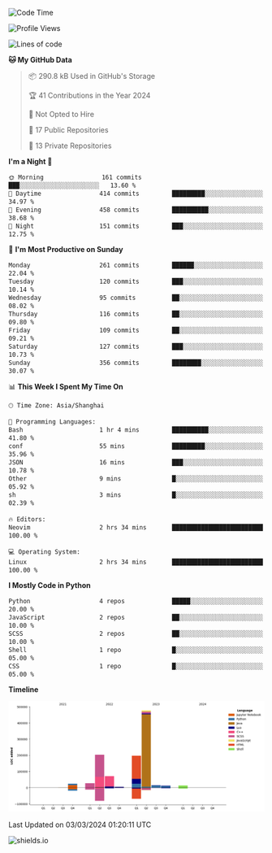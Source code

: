 <!--START_SECTION:waka-->
![Code Time](http://img.shields.io/badge/Code%20Time-377%20hrs%2033%20mins-blue)

![Profile Views](http://img.shields.io/badge/Profile%20Views-0-blue)

![Lines of code](https://img.shields.io/badge/From%20Hello%20World%20I%27ve%20Written-1.1%20million%20lines%20of%20code-blue)

**🐱 My GitHub Data** 

> 📦 290.8 kB Used in GitHub's Storage 
 > 
> 🏆 41 Contributions in the Year 2024
 > 
> 🚫 Not Opted to Hire
 > 
> 📜 17 Public Repositories 
 > 
> 🔑 13 Private Repositories 
 > 
**I'm a Night 🦉** 

```text
🌞 Morning                161 commits         ███░░░░░░░░░░░░░░░░░░░░░░   13.60 % 
🌆 Daytime                414 commits         █████████░░░░░░░░░░░░░░░░   34.97 % 
🌃 Evening                458 commits         ██████████░░░░░░░░░░░░░░░   38.68 % 
🌙 Night                  151 commits         ███░░░░░░░░░░░░░░░░░░░░░░   12.75 % 
```
📅 **I'm Most Productive on Sunday** 

```text
Monday                   261 commits         ██████░░░░░░░░░░░░░░░░░░░   22.04 % 
Tuesday                  120 commits         ███░░░░░░░░░░░░░░░░░░░░░░   10.14 % 
Wednesday                95 commits          ██░░░░░░░░░░░░░░░░░░░░░░░   08.02 % 
Thursday                 116 commits         ██░░░░░░░░░░░░░░░░░░░░░░░   09.80 % 
Friday                   109 commits         ██░░░░░░░░░░░░░░░░░░░░░░░   09.21 % 
Saturday                 127 commits         ███░░░░░░░░░░░░░░░░░░░░░░   10.73 % 
Sunday                   356 commits         ████████░░░░░░░░░░░░░░░░░   30.07 % 
```


📊 **This Week I Spent My Time On** 

```text
🕑︎ Time Zone: Asia/Shanghai

💬 Programming Languages: 
Bash                     1 hr 4 mins         ██████████░░░░░░░░░░░░░░░   41.80 % 
conf                     55 mins             █████████░░░░░░░░░░░░░░░░   35.96 % 
JSON                     16 mins             ███░░░░░░░░░░░░░░░░░░░░░░   10.78 % 
Other                    9 mins              █░░░░░░░░░░░░░░░░░░░░░░░░   05.92 % 
sh                       3 mins              █░░░░░░░░░░░░░░░░░░░░░░░░   02.39 % 

🔥 Editors: 
Neovim                   2 hrs 34 mins       █████████████████████████   100.00 % 

💻 Operating System: 
Linux                    2 hrs 34 mins       █████████████████████████   100.00 % 
```

**I Mostly Code in Python** 

```text
Python                   4 repos             █████░░░░░░░░░░░░░░░░░░░░   20.00 % 
JavaScript               2 repos             ██░░░░░░░░░░░░░░░░░░░░░░░   10.00 % 
SCSS                     2 repos             ██░░░░░░░░░░░░░░░░░░░░░░░   10.00 % 
Shell                    1 repo              █░░░░░░░░░░░░░░░░░░░░░░░░   05.00 % 
CSS                      1 repo              █░░░░░░░░░░░░░░░░░░░░░░░░   05.00 % 
```



**Timeline**

![Lines of Code chart](https://raw.githubusercontent.com/kopp4/kopp4/main/assets/bar_graph.png)


 Last Updated on 03/03/2024 01:20:11 UTC
<!--END_SECTION:waka-->
![shields.io](https://img.shields.io/github/commit-activity/w/kopp4/kopp4?color=g&label=abusing%20bot&style=flat-square)
